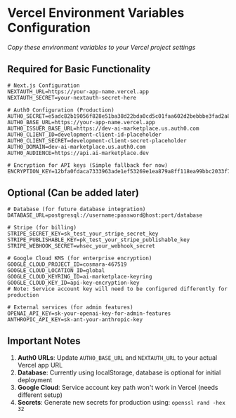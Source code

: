 # Vercel Environment Variables Configuration

*Copy these environment variables to your Vercel project settings*

## Required for Basic Functionality

```
# Next.js Configuration
NEXTAUTH_URL=https://your-app-name.vercel.app
NEXTAUTH_SECRET=your-nextauth-secret-here

# Auth0 Configuration (Production)
AUTH0_SECRET=e5adc82b19056f828e51ba38d22bda0cd5c01faa602d2bebbbe3fad2a8bb22f2
AUTH0_BASE_URL=https://your-app-name.vercel.app
AUTH0_ISSUER_BASE_URL=https://dev-ai-marketplace.us.auth0.com
AUTH0_CLIENT_ID=development-client-id-placeholder
AUTH0_CLIENT_SECRET=development-client-secret-placeholder
AUTH0_DOMAIN=dev-ai-marketplace.us.auth0.com
AUTH0_AUDIENCE=https://api.ai-marketplace.dev

# Encryption for API keys (Simple fallback for now)
ENCRYPTION_KEY=12bfa0fdaca7333963ade1ef53269e1ea879a8ff118ea99bbc2033f700f40c05
```

## Optional (Can be added later)

```
# Database (for future database integration)
DATABASE_URL=postgresql://username:password@host:port/database

# Stripe (for billing)
STRIPE_SECRET_KEY=sk_test_your_stripe_secret_key
STRIPE_PUBLISHABLE_KEY=pk_test_your_stripe_publishable_key
STRIPE_WEBHOOK_SECRET=whsec_your_webhook_secret

# Google Cloud KMS (for enterprise encryption)
GOOGLE_CLOUD_PROJECT_ID=cosmara-467519
GOOGLE_CLOUD_LOCATION_ID=global
GOOGLE_CLOUD_KEYRING_ID=ai-marketplace-keyring
GOOGLE_CLOUD_KEY_ID=api-key-encryption-key
# Note: Service account key will need to be configured differently for production

# External services (for admin features)
OPENAI_API_KEY=sk-your-openai-key-for-admin-features
ANTHROPIC_API_KEY=sk-ant-your-anthropic-key
```

## Important Notes

1. **Auth0 URLs**: Update `AUTH0_BASE_URL` and `NEXTAUTH_URL` to your actual Vercel app URL
2. **Database**: Currently using localStorage, database is optional for initial deployment
3. **Google Cloud**: Service account key path won't work in Vercel (needs different setup)
4. **Secrets**: Generate new secrets for production using: `openssl rand -hex 32`